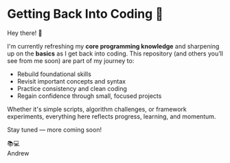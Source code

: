 # Getting Back Into Coding 🚀

Hey there! 👋

I'm currently refreshing my **core programming knowledge** and sharpening up on the **basics** as I get back into coding. This repository (and others you’ll see from me soon) are part of my journey to:

- Rebuild foundational skills  
- Revisit important concepts and syntax  
- Practice consistency and clean coding  
- Regain confidence through small, focused projects  

Whether it's simple scripts, algorithm challenges, or framework experiments, everything here reflects progress, learning, and momentum.

Stay tuned — more coming soon!

📚💻  
Andrew
